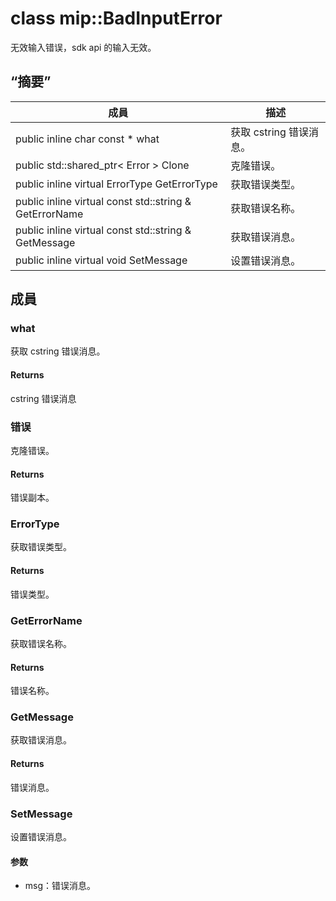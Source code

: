 # <a name="class-mipbadinputerror"></a>class mip::BadInputError 
无效输入错误，sdk api 的输入无效。
## <a name="summary"></a>“摘要”
 成員                        | 描述                                
--------------------------------|---------------------------------------------
public inline char const  * what | 获取 cstring 错误消息。
public std::shared_ptr< Error > Clone | 克隆错误。
public inline virtual ErrorType GetErrorType | 获取错误类型。
public inline virtual const std::string & GetErrorName | 获取错误名称。
public inline virtual const std::string & GetMessage | 获取错误消息。
public inline virtual void SetMessage | 设置错误消息。
## <a name="members"></a>成員
### <a name="what"></a>what
获取 cstring 错误消息。
#### <a name="returns"></a>Returns
cstring 错误消息
### <a name="error"></a>错误
克隆错误。
#### <a name="returns"></a>Returns
错误副本。
### <a name="errortype"></a>ErrorType
获取错误类型。
#### <a name="returns"></a>Returns
错误类型。
### <a name="geterrorname"></a>GetErrorName
获取错误名称。
#### <a name="returns"></a>Returns
错误名称。
### <a name="getmessage"></a>GetMessage
获取错误消息。
#### <a name="returns"></a>Returns
错误消息。
### <a name="setmessage"></a>SetMessage
设置错误消息。
#### <a name="parameters"></a>参数
* msg：错误消息。
